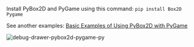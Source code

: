 Install PyBox2D and PyGame using this command: `pip install Box2D Pygame`

See another examples: [Basic Examples of Using PyBox2D with PyGame](https://github.com/pybox2d/pybox2d/discussions/136)

![debug-drawer-pybox2d-pygame-py](https://github.com/8Observer8/debug-drawer-pybox2d-pygame-py/assets/3908473/6ef21819-4a37-4b48-895c-763f2ace4ccc)
